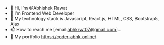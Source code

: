 - 👋 Hi, I’m @Abhishek Rawat
- 👀 I’m Frontend Web Developer
- 🌱 My technology stack is Javascript, React.js, HTML, CSS, Bootstrap5, Ajax
- 📫 How to reach me [email:abhkrwt07@gmail.com]...
- 👾 My portfolio https://coder-abhk.online/
